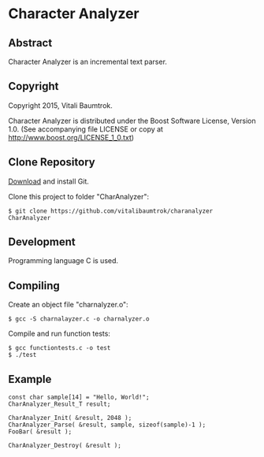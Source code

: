 # Character Analyzer

## Abstract
Character Analyzer is an incremental text parser.

## Copyright
Copyright 2015, Vitali Baumtrok.

Character Analyzer is distributed under the Boost Software License, Version 1.0.
(See accompanying file LICENSE or copy at http://www.boost.org/LICENSE_1_0.txt)

## Clone Repository
[Download](http://git-scm.com/downloads) and install Git.

Clone this project to folder "CharAnalyzer":

	$ git clone https://github.com/vitalibaumtrok/charanalyzer CharAnalyzer

## Development
Programming language C is used.

## Compiling
Create an object file "charnalyzer.o":

	$ gcc -S charnalayzer.c -o charnalyzer.o

Compile and run function tests:

	$ gcc functiontests.c -o test
	$ ./test

## Example

	const char sample[14] = "Hello, World!";
	CharAnalyzer_Result_T result;

	CharAnalyzer_Init( &result, 2048 );
	CharAnalyzer_Parse( &result, sample, sizeof(sample)-1 );
	FooBar( &result );

	CharAnalyzer_Destroy( &result );

